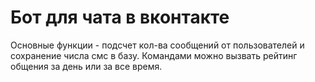 # Бот для чата в вконтакте

Основные функции - подсчет кол-ва сообщений от пользователей и сохранение числа смс в базу. Командами можно вызвать рейтинг общения за день или за все время.
